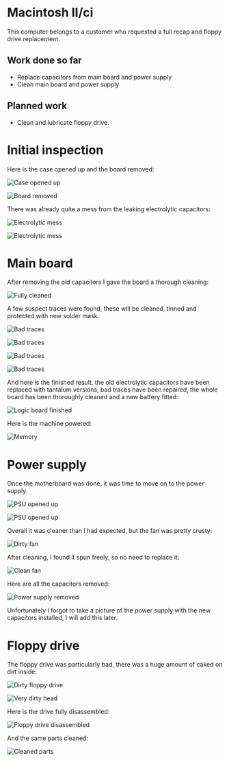 # Macintosh II/ci
This computer belongs to a customer who requested a full recap and floppy drive replacement.

## Work done so far
+ Replace capacitors from main board and power supply
+ Clean main board and power supply

## Planned work
+ Clean and lubricate floppy drive.

# Initial inspection
Here is the case opened up and the board removed:

![Case opened up](img_001.jpg)

![Board removed](img_002.jpg)

There was already quite a mess from the leaking electrolytic capacitors:

![Electrolytic mess](img_003.jpg)

![Electrolytic mess](img_004.jpg)

# Main board
After removing the old capacitors I gave the board a thorough cleaning:

![Fully cleaned](img_009.jpg)

A few suspect traces were found, these will be cleaned, tinned and protected with new solder mask.

![Bad traces](img_005.jpg)

![Bad traces](img_006.jpg)

![Bad traces](img_007.jpg)

![Bad traces](img_008.jpg)

And here is the finished result, the old electrolytic capacitors have been replaced with tantalum versions, bad traces have been repaired, the whole board has been thoroughly cleaned and a new battery fitted:

![Logic board finished](img_015.jpg)

Here is the machine powered:

![Memory](img_016.jpg)


# Power supply
Once the motherboard was done, it was time to move on to the power supply. 

![PSU opened up](img_010.jpg)

![PSU opened up](img_011.jpg)

Overall it was cleaner than I had expected, but the fan was pretty crusty:

![Dirty fan](img_012.jpg)

After cleaning, I found it spun freely, so no need to replace it:

![Clean fan](img_013.jpg)

Here are all the capacitors removed:

![Power supply removed](img_014.jpg)

Unfortunately I forgot to take a picture of the power supply with the new capacitors installed, I will add this later.

# Floppy drive
The floppy drive was particularly bad, there was a huge amount of caked on dirt inside:

![Dirty floppy drive](img_017.jpg)

![Very dirty head](img_018.jpg)

Here is the drive fully disassembled:

![Floppy drive disassembled](img_019.jpg)

And the same parts cleaned:

![Cleaned parts](img_020.jpg)
